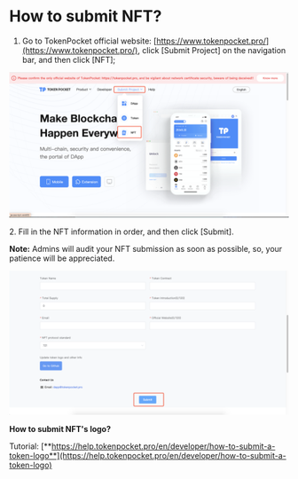 # How to submit NFT?

1. Go to TokenPocket official website: [https://www.tokenpocket.pro/](https://www.tokenpocket.pro/), click \[Submit Project] on the navigation bar, and then click \[NFT];

![](<../.gitbook/assets/image (46) (2).png>)

2\. Fill in the NFT information in order, and then click \[Submit].

**Note:** Admins will audit your NFT submission as soon as possible, so, your patience will be appreciated.

![](<../.gitbook/assets/image (42) (2).png>)

**How to submit NFT's logo?**

Tutorial: [**https://help.tokenpocket.pro/en/developer/how-to-submit-a-token-logo**](https://help.tokenpocket.pro/en/developer/how-to-submit-a-token-logo)

